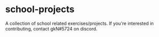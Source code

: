 # school-projects
A collection of school related exercises/projects.
If you're interested in contributing, contact gkN#5724 on discord.
